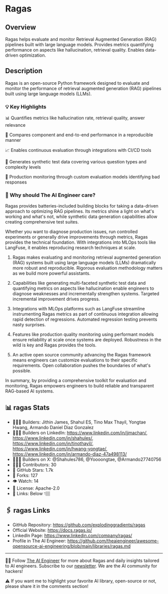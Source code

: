 # Ragas
## Overview
Ragas helps evaluate and monitor Retrieval Augmented Generation (RAG) pipelines built with large language models. Provides metrics quantifying performance on aspects like hallucination, retrieval quality. Enables data-driven optimization.

## Description
Ragas is an open-source Python framework designed to evaluate and monitor the performance of retrieval augmented generation (RAG) pipelines built using large language models (LLMs).

### 💡 Key Highlights

📊 Quantifies metrics like hallucination rate, retrieval quality, answer relevance

🧪 Compares component and end-to-end performance in a reproducible manner

📈 Enables continuous evaluation through integrations with CI/CD tools

📝 Generates synthetic test data covering various question types and complexity levels

🔬 Production monitoring through custom evaluation models identifying bad responses

### 🤔 Why should The AI Engineer care?
Ragas provides batteries-included building blocks for taking a data-driven approach to optimizing RAG pipelines. Its metrics shine a light on what's working and what's not, while synthetic data generation capabilities allow creating comprehensive test suites.

Whether you want to diagnose production issues, run controlled experiments or generally drive improvements through metrics, Ragas provides the technical foundation. With integrations into MLOps tools like LangFuse, it enables reproducing research techniques at scale.

1. Ragas makes evaluating and monitoring retrieval augmented generation (RAG) systems built using large language models (LLMs) dramatically more robust and reproducible. Rigorous evaluation methodology matters as we build more powerful assistants.

2. Capabilities like generating multi-faceted synthetic test data and quantifying metrics on aspects like hallucination enable engineers to diagnose weaknesses and incrementally strengthen systems. Targeted incremental improvement drives progress.

3. Integrations with MLOps platforms such as LangFuse streamline instrumenting Ragas metrics as part of continuous integration allowing rapid detection of regressions. Automated regression testing prevents nasty surprises.

4. Features like production quality monitoring using performant models ensure reliability at scale once systems are deployed. Robustness in the wild is key and Ragas provides the tools.

5. An active open source community advancing the Ragas framework means engineers can customize evaluations to their specific requirements. Open collaboration pushes the boundaries of what's possible.

In summary, by providing a comprehensive toolkit for evaluation and monitoring, Ragas empowers engineers to build reliable and transparent RAG-based AI systems.

## 📊 ragas Stats
* 👷🏽‍♀️ Builders: Jithin James, Shahul ES, Tino Max Thayil, Yongtae Hwang, Armando Daniel Diaz Gonzalez
* 👩🏽‍💼 Builders on LinkedIn: https://www.linkedin.com/in/jjmachan/, https://www.linkedin.com/in/shahules/, https://www.linkedin.com/in/tinothayil/, https://www.linkedin.com/in/hwang-yongtae/, https://www.linkedin.com/in/armando-diaz-47a498113/
* 👩🏽‍🏭 Builders on X: @Shahules786, @Yoooongtae, @Armando27740756
* 👩🏽‍💻 Contributors: 30
* 💫 GitHub Stars: 1.7k
* 🍴 Forks: 127
* 👁️ Watch: 14
* 🪪 License: Apache-2.0
* 🔗 Links: Below 👇🏽

## 🖇️ ragas Links
* GitHub Repository: https://github.com/explodinggradients/ragas
* Official Website: https://docs.ragas.io/
* LinkedIn Page: https://www.linkedin.com/company/ragas/
* Profile in The AI Engineer: https://github.com/theaiengineer/awesome-opensource-ai-engineering/blob/main/libraries/ragas.md

---
🧙🏽 Follow [The AI Engineer](https://www.linkedin.com/company/theaiengineer/) for more about Ragas and daily insights tailored to AI engineers. Subscribe to our [newsletter](http://theaiengineerco.substack.com). We are the AI community for hackers!

⚠️ If you want me to highlight your favorite AI library, open-source or not, please share it in the comments section!